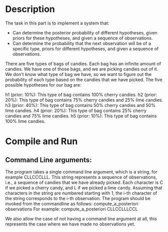 # Description
The task in this part is to implement a system that:
* Can determine the posterior probability of different hypotheses, given priors for these hypotheses, and given a sequence of   observations.
* Can determine the probability that the next observation will be of a specific type, priors for different hypotheses, and given a sequence of observations.


There are five types of bags of candies. Each bag has an infinite amount of candies. We have one of those bags, and we are picking candies out of it. We don't know what type of bag we have, so we want to figure out the probability of each type based on the candies that we have picked.
The five possible hypotheses for our bag are:

h1 (prior: 10%): This type of bag contains 100% cherry candies.
h2 (prior: 20%): This type of bag contains 75% cherry candies and 25% lime candies.
h3 (prior: 40%): This type of bag contains 50% cherry candies and 50% lime candies.
h4 (prior: 20%): This type of bag contains 25% cherry candies and 75% lime candies.
h5 (prior: 10%): This type of bag contains 100% lime candies.

# Compile and Run

## Command Line arguments:

The program takes a single command line argument, which is a string, for example CLLCCCLLL. This string represents a sequence of observations, i.e., a sequence of candies that we have already picked. Each character is C if we picked a cherry candy, and L if we picked a lime candy. Assuming that characters in the string are numbered starting with 1, the i-th character of the string corresponds to the i-th observation. The program should be invoked from the commandline as follows:
compute_a_posteriori observations
For example:
compute_a_posteriori CLLCCLLLCCL

We also allow the case of not having a command line argument at all, this represents the case where we have made no observations yet.